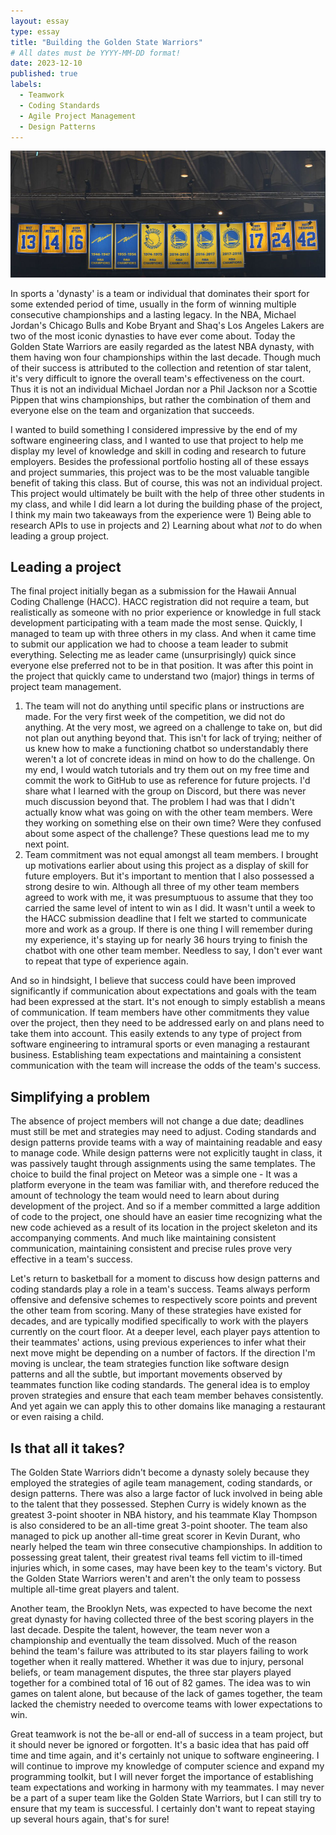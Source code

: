 ```yaml
---
layout: essay
type: essay
title: "Building the Golden State Warriors"
# All dates must be YYYY-MM-DD format!
date: 2023-12-10
published: true
labels:
  - Teamwork
  - Coding Standards
  - Agile Project Management
  - Design Patterns
---
```


<img class="image-fluid" src="../img/warriors-banners.png">

In sports a 'dynasty' is a team or individual that dominates their sport for some extended period of time, usually in the form of winning multiple consecutive championships and a lasting legacy. In the NBA, Michael Jordan's Chicago Bulls and Kobe Bryant and Shaq's Los Angeles Lakers are two of the most iconic dynasties to have ever come about. Today the Golden State Warriors are easily regarded as the latest NBA dynasty, with them having won four championships within the last decade. Though much of their success is attributed to the collection and retention of star talent, it's very difficult to ignore the overall team's effectiveness on the court. Thus it is not an individual Michael Jordan nor a Phil Jackson nor a Scottie Pippen that wins championships, but rather the combination of them and everyone else on the team and organization that succeeds.

I wanted to build something I considered impressive by the end of my software engineering class, and I wanted to use that project to help me display my level of knowledge and skill in coding and research to future employers. Besides the professional portfolio hosting all of these essays and project summaries, this project was to be the most valuable tangible benefit of taking this class. But of course, this was not an individual project. This project would ultimately be built with the help of three other students in my class, and while I did learn a lot during the building phase of the project, I think my main two takeaways from the experience were 1) Being able to research APIs to use in projects and 2) Learning about what *not* to do when leading a group project.

## Leading a project

The final project initially began as a submission for the Hawaii Annual Coding Challenge (HACC). HACC registration did not require a team, but realistically as someone with no prior experience or knowledge in full stack development participating with a team made the most sense. Quickly, I managed to team up with three others in my class. And when it came time to submit our application we had to choose a team leader to submit everything. Selecting me as leader came (unsurprisingly) quick since everyone else preferred not to be in that position. It was after this point in the project that quickly came to understand two (major) things in terms of project team management. 

1. The team will not do anything until specific plans or instructions are made. For the very first week of the competition, we did not do anything. At the very most, we agreed on a challenge to take on, but did not plan out anything beyond that. This isn't for lack of trying; neither of us knew how to make a functioning chatbot so understandably there weren't a lot of concrete ideas in mind on how to do the challenge. On my end, I would watch tutorials and try them out on my free time and commit the work to GitHub to use as reference for future projects. I'd share what I learned with the group on Discord, but there was never much discussion beyond that. The problem I had was that I didn't actually know what was going on with the other team members. Were they working on something else on their own time? Were they confused about some aspect of the challenge? These questions lead me to my next point.
2. Team commitment was not equal amongst all team members. I brought up motivations earlier about using this project as a display of skill for future employers. But it's important to mention that I also possessed a strong desire to win. Although all three of my other team members agreed to work with me, it was presumptuous to assume that they too carried the same level of intent to win as I did. It wasn't until a week to the HACC submission deadline that I felt we started to communicate more and work as a group. If there is one thing I will remember during my experience, it's staying up for nearly 36 hours trying to finish the chatbot with one other team member. Needless to say, I don't ever want to repeat that type of experience again.

And so in hindsight, I believe that success could have been improved significantly if communication about expectations and goals with the team had been expressed at the start. It's not enough to simply establish a means of communication. If team members have other commitments they value over the project, then they need to be addressed early on and plans need to take them into account. This easily extends to any type of project from software engineering to intramural sports or even managing a restaurant business. Establishing team expectations and maintaining a consistent communication with the team will increase the odds of the team's success.

## Simplifying a problem

The absence of project members will not change a due date; deadlines must still be met and strategies may need to adjust. Coding standards and design patterns provide teams with a way of maintaining readable and easy to manage code. While design patterns were not explicitly taught in class, it was passively taught through assignments using the same templates. The choice to build the final project on Meteor was a simple one - It was a platform everyone in the team was familiar with, and therefore reduced the amount of technology the team would need to learn about during development of the project. And so if a member committed a large addition of code to the project, one should have an easier time recognizing what the new code achieved as a result of its location in the project skeleton and its accompanying comments. And much like maintaining consistent communication, maintaining consistent and precise rules prove very effective in a team's success.

Let's return to basketball for a moment to discuss how design patterns and coding standards play a role in a team's success. Teams always perform offensive and defensive schemes to respectively score points and prevent the other team from scoring. Many of these strategies have existed for decades, and are typically modified specifically to work with the players currently on the court floor. At a deeper level, each player pays attention to their teammates' actions, using previous experiences to infer what their next move might be depending on a number of factors. If the direction I'm moving is unclear, the team strategies function like software design patterns and all the subtle, but important movements observed by teammates function like coding standards. The general idea is to employ proven strategies and ensure that each team member behaves consistently. And yet again we can apply this to other domains like managing a restaurant or even raising a child.

## Is that all it takes?

The Golden State Warriors didn't become a dynasty solely because they employed the strategies of agile team management, coding standards, or design patterns. There was also a large factor of luck involved in being able to the talent that they possessed. Stephen Curry is widely known as the greatest 3-point shooter in NBA history, and his teammate Klay Thompson is also considered to be an all-time great 3-point shooter. The team also managed to pick up another all-time great scorer in Kevin Durant, who nearly helped the team win three consecutive championships. In addition to possessing great talent, their greatest rival teams fell victim to ill-timed injuries which, in some cases, may have been key to the team's victory. But the Golden State Warriors weren't and aren't the only team to possess multiple all-time great players and talent.

Another team, the Brooklyn Nets, was expected to have become the next great dynasty for having collected three of the best scoring players in the last decade. Despite the talent, however, the team never won a championship and eventually the team dissolved. Much of the reason behind the team's failure was attributed to its star players failing to work together when it really mattered. Whether it was due to injury, personal beliefs, or team management disputes, the three star players played together for a combined total of 16 out of 82 games. The idea was to win games on talent alone, but because of the lack of games together, the team lacked the chemistry needed to overcome teams with lower expectations to win.

Great teamwork is not the be-all or end-all of success in a team project, but it should never be ignored or forgotten. It's a basic idea that has paid off time and time again, and it's certainly not unique to software engineering. I will continue to improve my knowledge of computer science and expand my programming toolkit, but I will never forget the importance of establishing team expectations and working in harmony with my teammates. I may never be a part of a super team like the Golden State Warriors, but I can still try to ensure that my team is successful. I certainly don't want to repeat staying up several hours again, that's for sure! 
